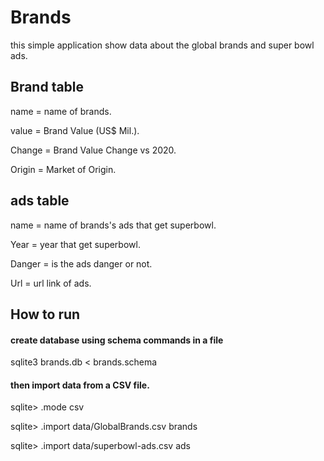 # Brands

this simple application show data about the global brands and super bowl ads.


## Brand table

name = name of brands.

value = Brand Value (US$ Mil.).

Change = Brand Value Change vs 2020.

Origin = Market of Origin.


## ads table

name = name of brands's ads that get superbowl.

Year = year that get superbowl.

Danger = is the ads danger or not.

Url = url link of ads.


## How to run

#### create database using schema commands in a file

sqlite3 brands.db < brands.schema


#### then import data from a CSV file.

sqlite> .mode csv

sqlite> .import data/GlobalBrands.csv brands

sqlite> .import data/superbowl-ads.csv ads